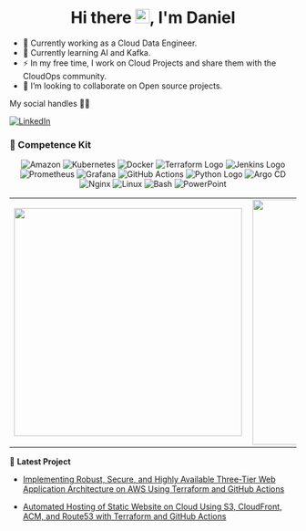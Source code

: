 <h1 align="center">Hi there <img src="https://media.giphy.com/media/hvRJCLFzcasrR4ia7z/giphy.gif" width="25px">, I'm Daniel</h1>

- 🔭 Currently working as a Cloud Data Engineer.
- 🌱 Currently learning AI and Kafka.
- ⚡ In my free time, I work on Cloud Projects and share them with the CloudOps community.
- 👯 I’m looking to collaborate on Open source projects.


 My social handles 📲📱

[![LinkedIn](https://img.shields.io/badge/LinkedIn-%230077B5.svg?logo=linkedin&logoColor=white)](https://www.linkedin.com/in/mwanthidaniel/)

### 💼 Competence Kit

 <p align="center">
<img src="https://img.shields.io/badge/-Amazon-black?style=flat&logo=Amazon" alt="Amazon">
<img src="https://img.shields.io/badge/-Kubernetes-black?style=flat&logo=Kubernetes" alt="Kubernetes">
<img src="https://img.shields.io/badge/-Docker-black?style=flat&logo=Docker" alt="Docker">
<img src="https://img.shields.io/badge/-Terraform-623CE4?style=flat&logo=terraform&color=black" alt="Terraform Logo">
<img src="https://img.shields.io/badge/-Jenkins-D24939?style=flat&logo=jenkins&logoColor=green&color=black" alt="Jenkins Logo">
<img src="https://img.shields.io/badge/-Prometheus-black?style=flat&logo=Prometheus" alt="Prometheus">
<img src="https://img.shields.io/badge/-Grafana-black?style=flat&logo=Grafana" alt="Grafana">
<img src="https://img.shields.io/badge/-GitHub%20Actions-black?style=flat&logo=GitHub%20Actions" alt="GitHub Actions">
<img src="https://img.shields.io/badge/-Python-3776AB?style=flat&logo=python&color=black" alt="Python Logo">
<img src="https://img.shields.io/badge/-Argo%20CD-black?style=flat&logo=ArgoCD" alt="Argo CD">
<!-- <img src="https://img.shields.io/badge/-SQL-black?style=flat&logo=SQL&logoColor=white" alt="SQL"> -->
<img src="https://img.shields.io/badge/-Nginx-269539?style=flat&logo=nginx&logoColor=white" alt="Nginx">
<img src="https://img.shields.io/badge/-Linux-FCC624?style=flat&logo=linux&logoColor=black" alt="Linux">
<img src="https://img.shields.io/badge/-Bash-4EAA25?style=flat&logo=gnu-bash&logoColor=white" alt="Bash">
<img src="https://img.shields.io/badge/-PowerPoint-B7472A?style=flat&logo=microsoft-powerpoint&logoColor=white" alt="PowerPoint">
</p>

<center>
  <table>
    <tr>
         <td><img width="400px" align="left" src="https://github-readme-stats.vercel.app/api?username=D-Mwanth&count_private=true&show_icons=true&theme=dark&layout=compact&hide=stars" /></td>
        <td><img width="430px" align="left" src="https://github-readme-stats.vercel.app/api/top-langs/?username=D-Mwanth&hide=jupyter%20notebook,html&layout=compact&theme=dark" /></td> 
    </tr>   
  </table>
</center>

📁 **Latest Project**
- [Implementing Robust, Secure, and Highly Available Three-Tier Web Application Architecture on AWS Using Terraform and GitHub Actions](https://bughunters.hashnode.dev/implementing-robust-secure-and-highly-available-three-tier-web-application-architecture-on-aws-using-terraform-and-github-actions)

- [Automated Hosting of Static Website on Cloud Using S3, CloudFront, ACM, and Route53 with Terraform and GitHub Actions](https://bughunters.hashnode.dev/automated-hosting-of-static-website-on-cloud-using-s3-cloudfront-acm-and-route53-with-terraform-and-github-actions)
